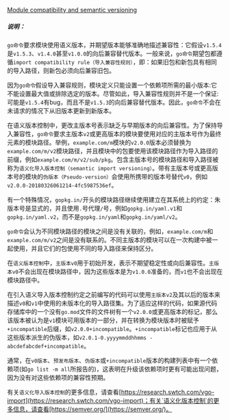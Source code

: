 
[Module compatibility and semantic versioning](https://golang.google.cn/cmd/go/#hdr-Module_compatibility_and_semantic_versioning)


##### 说明：

`go命令`要求模块使用语义版本，并期望版本能够准确地描述兼容性：它假设`v1.5.4`是`v1.5.3`、`v1.4.0`甚至`v1.0.0`的向后兼容替代版本。一般来说，`go命令`期望包都遵循`import compatibility rule（导入兼容性规则）`，即：如果旧包和新包具有相同的导入路径，则新包必须向后兼容旧包。

因为`go命令`假设导入兼容规则，模块定义只能设置一个依赖项所需的最小版本:它不能设置最大值或排除选定的版本。尽管如此，导入兼容性规则并不是一个保证:可能是`v1.5.4`有bug，而且不是`v1.5.3`的向后兼容替代版本。因此，`go命令`不会在未请求的情况下从旧版本更新到新版本。

在语义版本控制中，更改主版本号表示缺乏与早期版本的向后兼容性。为了保持导入兼容性，`go命令`要求主版本`v2`或更高版本的模块要使用对应的主版本号作为最终元素的模块路径。举例，`example.com/m`模块的`v2.0.0`版本必须替换为`example.com/m/v2`模块路径，并且模块中的包要使用该模块路径作为导入路径的前缀，例如`example.com/m/v2/sub/pkg`。包含主版本号的模块路径和导入路径被称为`语义化导入版本控制（semantic import versioning）`。带有主版本号或更高版本号的模块的`伪版本（Pseudo-version）`会使用所携带的版本号替代`v0`，例如`v2.0.0-20180326061214-4fc5987536ef`。

有一个特殊情况，`gopkg.in/`开头的模块路径继续使用建立在其系统上的约定：朱版本号是显式的，并且使用`.`号代理`/`号，例如`gopkg.in/yaml.v1`和`gopkg.in/yaml.v2`，而不是`gopkg.in/yaml`和`gopkg.in/yaml/v2`。

`go命令`会认为不同模块路径的模块之间是没有关联的，例如，`example.com/m`和`example.com/m/v2`之间是没有联系的。不同主版本的模块可以在一次构建中被一起使用，并且它们的包使用不同的导入路径来保持区分。

在`语义版本控制`中，`主版本v0`用于初始开发，表示不期望稳定性或向后兼容性。`主版本v0`不会出现在模块路径中，因为这些版本是为`v1.0.0`准备的，而`v1`也不会出现在模块路径中。

在引入语义导入版本控制约定之前编写的代码可以使用`主版本v2`及其以后的版本来描述`v0`和`v1`中使用的未版本化的导入路径集。为了适应这样的代码，如果源代码存储库中的一个没有`go.mod`文件的文件树有一个`v2.0.0`或更高版本的标记，那么该版本被认为是`v1`模块可用版本的一部分，并在转换为模块版本时被赋予`+incompatible`后缀，如`v2.0.0+incompatible`。`+incompatible`标记也应用于从这些版本派生的伪版本，如`v2.0.1-0.yyyymmddhhmms -abcdefabcdef+incompatible`。

通常，在`v0版本`、`预发布版本`、`伪版本`或`+incompatible`版本的构建列表中有一个依赖项(如`go list -m all`所报告的)，这表明在升级该依赖项时更有可能出现问题，因为没有对这些依赖项的兼容性预期。

有关`语义化导入版本控制`的更多信息，请查看[https://research.swtch.com/vgo-import](https://research.swtch.com/vgo-import)；有关`语义化版本控制`的更多信息，请查看[https://semver.org/](https://semver.org/)。
